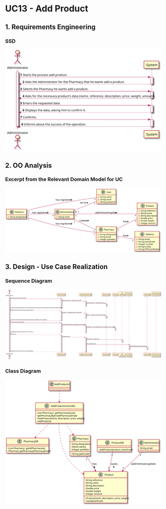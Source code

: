 # UC13 - Add Product

## 1. Requirements Engineering

### SSD
![UC13_SSD.svg](UC13_SSD.svg)

## 2. OO Analysis

### Excerpt from the Relevant Domain Model for UC
![UC13_MD.svg](UC13_MD.svg)

## 3. Design - Use Case Realization

### Sequence Diagram
![UC13_SD.svg](UC13_SD.svg)

### Class Diagram
![UC13_CD.svg](UC13_CD.svg)

